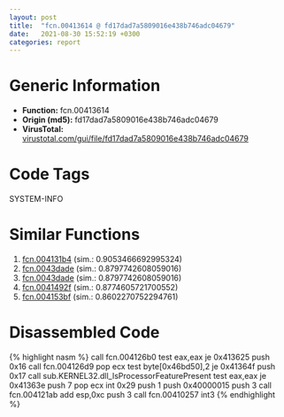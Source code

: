 ```yaml
---
layout: post
title:  "fcn.00413614 @ fd17dad7a5809016e438b746adc04679"
date:   2021-08-30 15:52:19 +0300
categories: report
---
```


# Generic Information
- **Function:** fcn.00413614
- **Origin (md5):** fd17dad7a5809016e438b746adc04679
- **VirusTotal:** [virustotal.com/gui/file/fd17dad7a5809016e438b746adc04679][virustotal_ref]

# Code Tags
<span class="tag" id="SYSTEM-INFO">SYSTEM-INFO</span>


# Similar Functions

1. [fcn.004131b4][similar_1_ref] (sim.: 0.9053466692995324)
2. [fcn.0043dade][similar_2_ref] (sim.: 0.8797742608059016)
3. [fcn.0043dade][similar_3_ref] (sim.: 0.8797742608059016)
4. [fcn.0041492f][similar_4_ref] (sim.: 0.8774605721700552)
5. [fcn.004153bf][similar_5_ref] (sim.: 0.8602270752294761)


# Disassembled Code

{% highlight nasm %}
call fcn.004126b0
test eax,eax
je 0x413625
push 0x16
call fcn.004126d9
pop ecx
test byte[0x46bd50],2
je 0x41364f
push 0x17
call sub.KERNEL32.dll_IsProcessorFeaturePresent
test eax,eax
je 0x41363e
push 7
pop ecx
int 0x29
push 1
push 0x40000015
push 3
call fcn.004121ab
add esp,0xc
push 3
call fcn.00410257
int3 
{% endhighlight %}


[similar_1_ref]: /report/fcn.004131b4@4643b8f5a3d13e435a65fc553546b71e
[similar_2_ref]: /report/fcn.0043dade@c2f40b3bc10e39d3d975422ee4d09bab
[similar_3_ref]: /report/fcn.0043dade@8d996434378dbdbb47e86342be5446c7
[similar_4_ref]: /report/fcn.0041492f@7dfa91bbba8f79a5b19b642937435ac0
[similar_5_ref]: /report/fcn.004153bf@64e5091c15839d4b2093890f73869f28
[virustotal_ref]: https://www.virustotal.com/gui/file/fd17dad7a5809016e438b746adc04679